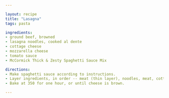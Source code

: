 ```yaml
---

layout: recipe
title: "Lasagna"
tags: pasta

ingredients:
- ground beef, browned
- lasagna noodles, cooked al dente
- cottage cheese
- mozzarella cheese
- tomato sauce
- McCormick Thick & Zesty Spaghetti Sauce Mix

directions:
- Make spaghetti sauce according to instructions.
- Layer ingredients, in order -- meat (thin layer), noodles, meat, cottage cheese, mozzarella, noodles, meat, mozzarella.
- Bake at 350 for one hour, or until cheese is brown.

---
```

